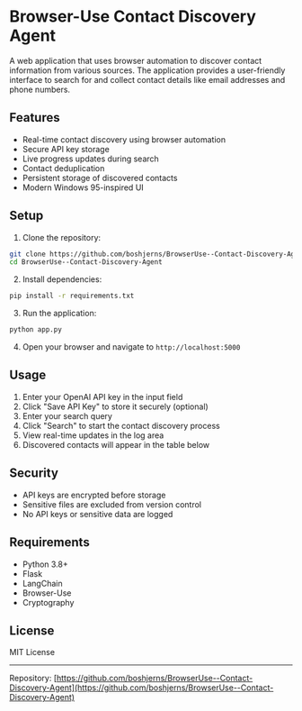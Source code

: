 # Browser-Use Contact Discovery Agent

A web application that uses browser automation to discover contact information from various sources. The application provides a user-friendly interface to search for and collect contact details like email addresses and phone numbers.

## Features

- Real-time contact discovery using browser automation
- Secure API key storage
- Live progress updates during search
- Contact deduplication
- Persistent storage of discovered contacts
- Modern Windows 95-inspired UI

## Setup

1. Clone the repository:
```bash
git clone https://github.com/boshjerns/BrowserUse--Contact-Discovery-Agent.git
cd BrowserUse--Contact-Discovery-Agent
```

2. Install dependencies:
```bash
pip install -r requirements.txt
```

3. Run the application:
```bash
python app.py
```

4. Open your browser and navigate to `http://localhost:5000`

## Usage

1. Enter your OpenAI API key in the input field
2. Click "Save API Key" to store it securely (optional)
3. Enter your search query
4. Click "Search" to start the contact discovery process
5. View real-time updates in the log area
6. Discovered contacts will appear in the table below

## Security

- API keys are encrypted before storage
- Sensitive files are excluded from version control
- No API keys or sensitive data are logged

## Requirements

- Python 3.8+
- Flask
- LangChain
- Browser-Use
- Cryptography

## License

MIT License

---

Repository: [https://github.com/boshjerns/BrowserUse--Contact-Discovery-Agent](https://github.com/boshjerns/BrowserUse--Contact-Discovery-Agent)
